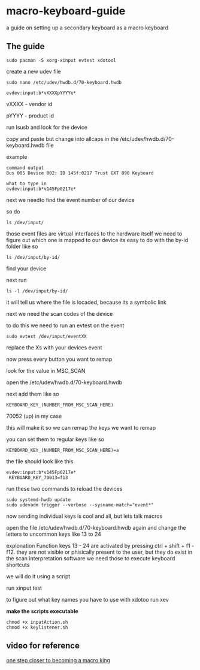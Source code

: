 # macro-keyboard-guide
a guide on setting up a secondary keyboard as a macro keyboard

## The guide
```
sudo pacman -S xorg-xinput evtest xdotool
```
create a new udev file
```
sudo nano /etc/udev/hwdb.d/70-keyboard.hwdb
```
```
evdev:input:b*vXXXXpYYYYe*
```
vXXXX - vendor id

pYYYY - product id


run lsusb and look for the device

copy and paste but change into allcaps in the /etc/udev/hwdb.d/70-keyboard.hwdb file

example
```
command output
Bus 005 Device 002: ID 145f:0217 Trust GXT 890 Keyboard

what to type in
evdev:input:b*v145Fp0217e*
```
next we needto find the event number of our device

so do 
```
ls /dev/input/
```
those event files are virtual interfaces to the hardware itself
we need to figure out which one is mapped to our device
its easy to do with the by-id folder like so
```
ls /dev/input/by-id/
```
find your device

next run
```
ls -l /dev/input/by-id/
```
it will tell us where the file is locaded, because its a symbolic link

next we need the scan codes of the device

to do this we need to run an evtest on the event
```
sudo evtest /dev/input/eventXX
```
replace the Xs with your devices event

now press every button you want to remap

look for the value in MSC_SCAN

open the /etc/udev/hwdb.d/70-keyboard.hwdb

next add them like so
```
KEYBOARD_KEY_(NUMBER_FROM_MSC_SCAN_HERE)
```
70052 (up) in my case

this will make it so we can remap the keys we want to remap

you can set them to regular keys like so
```
KEYBOARD_KEY_(NUMBER_FROM_MSC_SCAN_HERE)=a
```
the file should look like this
```
evdev:input:b*v145Fp0217e*
 KEYBOARD_KEY_70013=f13
```
run these two commands to reload the devices 
```
sudo systemd-hwdb update
sudo udevadm trigger --verbose --sysname-match="event*"
```
now sending individual keys is cool and all, but lets talk macros

open the file /etc/udev/hwdb.d/70-keyboard.hwdb again and change the letters to uncommon keys like 13 to 24

explonation Function keys 13 - 24 are activated by pressing ctrl + shift + f1 - f12.
they are not visible or phisically present to the user, but they do exist in the scan interpretation software
we need those to execute keyboard shortcuts

we will do it using a script

run xinput test 

to figure out what key names you have to use with xdotoo run xev

**make the scripts executable**
```
chmod +x inputAction.sh
chmod +x keylistener.sh
```

## video for reference

[one step closer to becoming a macro king](https://www.youtube.com/watch?v=GHMROmAZlUM&feature=youtu.be)
